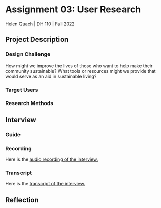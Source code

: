 # Assignment 03: User Research
Helen Quach | DH 110 | Fall 2022

## Project Description

### Design Challenge
How might we improve the lives of those who want to help make their community sustainable? What tools or resources might we provide that would serve as an aid in sustainable living?

### Target Users

### Research Methods

## Interview

### Guide

### Recording
Here is the [audio recording of the interview.](https://drive.google.com/file/d/1xvVKk8iDitqFdmygMiRDXREGkXvzxTc3/view?usp=sharing)

### Transcript
Here is the [transcript of the interview.](https://docs.google.com/document/d/1i8AvR-cPNbV3KCKdb9p9-M1yvgfjV4y4UOaJ6_WthbI/edit?usp=sharing)

## Reflection

